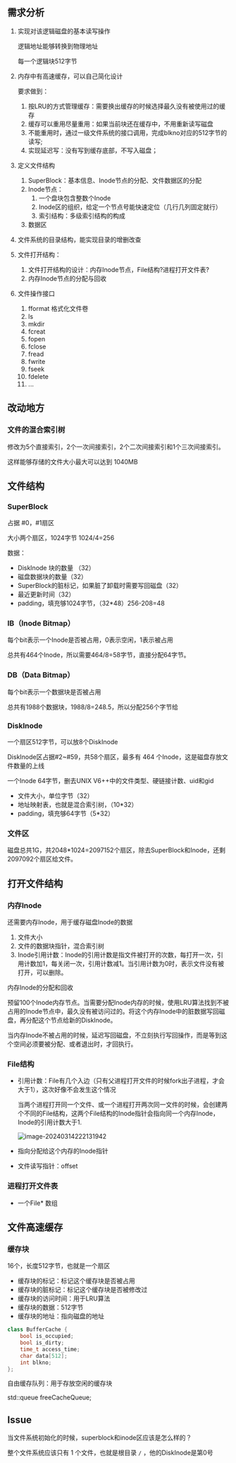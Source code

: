 ## 需求分析

1. 实现对该逻辑磁盘的基本读写操作

    逻辑地址能够转换到物理地址

    每一个逻辑块512字节

    

2. 内存中有高速缓存，可以自己简化设计

    要求做到：

    1. 按LRU的方式管理缓存：需要换出缓存的时候选择最久没有被使用过的缓存
    2. 缓存可以重用尽量重用：如果当前块还在缓存中，不用重新读写磁盘
    3. 不能重用时，通过一级文件系统的接口调用，完成blkno对应的512字节的读写;
    4. 实现延迟写：没有写到缓存底部，不写入磁盘；



3. 定义文件结构

    1. SuperBlock：基本信息、Inode节点的分配、文件数据区的分配
    2. Inode节点：
        1. 一个盘块包含整数个Inode
        2. Inode区的组织，给定一个节点号能快速定位（几行几列固定就行）
        3. 索引结构：多级索引结构的构成
    3. 数据区

    

4. 文件系统的目录结构，能实现目录的增删改查

5. 文件打开结构：

    1. 文件打开结构的设计：内存Inode节点，File结构?进程打开文件表?
    2. 内存Inode节点的分配与回收

        

6. 文件操作接口

    1. fformat 格式化文件卷
    2. ls 
    3. mkdir
    4. fcreat
    5. fopen
    6. fclose
    7. fread
    8. fwrite
    9. fseek
    10. fdelete
    11. ...





## 改动地方

### 文件的混合索引树

修改为5个直接索引，2个一次间接索引，2个二次间接索引和1个三次间接索引。

这样能够存储的文件大小最大可以达到 1040MB





## 文件结构

### SuperBlock

占据 #0，#1扇区

大小两个扇区，1024字节 1024/4=256

数据：

- DiskInode 块的数量 （32）
- 磁盘数据块的数量（32）
- SuperBlock的脏标记，如果脏了卸载时需要写回磁盘（32）
- 最近更新时间（32）
- padding，填充够1024字节，（32*48）256-208=48



### IB（Inode Bitmap）

每个bit表示一个Inode是否被占用，0表示空闲，1表示被占用

总共有464个Inode，所以需要464/8=58字节，直接分配64字节。



### DB（Data Bitmap）

每个bit表示一个数据块是否被占用

总共有1988个数据块，1988/8=248.5，所以分配256个字节给





### DiskInode

一个扇区512字节，可以放8个DiskInode

DiskInode区占据#2~#59，共58个扇区，最多有 464 个Inode，这是磁盘存放文件数量的上线

一个Inode 64字节，删去UNIX V6++中的文件类型、硬链接计数、uid和gid

- 文件大小，单位字节（32）
- 地址映射表，也就是混合索引树，（10*32）
- padding，填充够64字节（5*32）



### 文件区

磁盘总共1G，共2048*1024=2097152个扇区，除去SuperBlock和Inode，还剩2097092个扇区给文件。



## 打开文件结构

### 内存Inode

还需要内存Inode，用于缓存磁盘Inode的数据
1. 文件大小
2. 文件的数据块指针，混合索引树
3. Inode引用计数：Inode的引用计数是指文件被打开的次数，每打开一次，引用计数加1，每关闭一次，引用计数减1。当引用计数为0时，表示文件没有被打开，可以删除。



内存Inode的分配和回收

预留100个Inode内存节点。当需要分配Inode内存的时候，使用LRU算法找到不被占用的Inode节点中，最久没有被访问过的。将这个内存Inode中的脏数据写回磁盘，再分配这个节点给新的DiskInode。

当内存Inode不被占用的时候，延迟写回磁盘，不立刻执行写回操作，而是等到这个空间必须要被分配、或者退出时，才回执行。



### File结构

- 引用计数：File有几个入边（只有父进程打开文件的时候fork出子进程，才会大于1），这次好像不会发生这个情况

    当两个进程打开同一个文件、或一个进程打开两次同一文件的时候，会创建两个不同的File结构，这两个File结构的Inode指针会指向同一个内存Inode，Inode的引用计数大于1.

    ![image-20240314222131942](https://gitee.com/Cishoon/pic-bed/raw/master/202403142221071.png)

- 指向分配给这个内存的Inode指针

- 文件读写指针：offset



### 进程打开文件表

- 一个File* 数组





## 文件高速缓存

### 缓存块

16个，长度512字节，也就是一个扇区

- 缓存块的标记：标记这个缓存块是否被占用
- 缓存块的脏标记：标记这个缓存块是否被修改过
- 缓存块的访问时间：用于LRU算法
- 缓存块的数据：512字节
- 缓存块的地址：指向磁盘的地址

```c++
class BufferCache {
    bool is_occupied;
    bool is_dirty;
    time_t access_time;
    char data[512];
    int blkno;
};

```

自由缓存队列：用于存放空闲的缓存块

std::queue<int> freeCacheQueue;



## Issue

当文件系统初始化的时候，superblock和inode区应该是怎么样的？

整个文件系统应该只有 1 个文件，也就是根目录 `/` ，他的DiskInode是第0号

